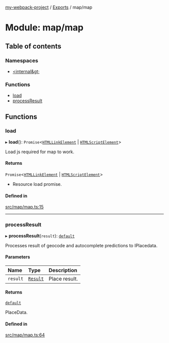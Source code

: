 [my-webpack-project](../README.md) / [Exports](../modules.md) / map/map

# Module: map/map

## Table of contents

### Namespaces

- [&lt;internal\&gt;](map_map._internal_.md)

### Functions

- [load](map_map.md#load)
- [processResult](map_map.md#processresult)

## Functions

### load

▸ **load**(): `Promise`<[`HTMLLinkElement`](input._internal_.md#htmllinkelement) \| [`HTMLScriptElement`](input._internal_.md#htmlscriptelement)\>

Load js required for map to work.

#### Returns

`Promise`<[`HTMLLinkElement`](input._internal_.md#htmllinkelement) \| [`HTMLScriptElement`](input._internal_.md#htmlscriptelement)\>

- Resource load promise.

#### Defined in

[src/map/map.ts:15](https://github.com/hitendrarao/location/blob/6f44bad/src/map/map.ts#L15)

___

### processResult

▸ **processResult**(`result`): [`default`](../interfaces/interface_placedata.default.md)

Processes result of geocode and autocomplete predictions to IPlacedata.

#### Parameters

| Name | Type | Description |
| :------ | :------ | :------ |
| `result` | [`Result`](map_map._internal_.md#result) | Place result. |

#### Returns

[`default`](../interfaces/interface_placedata.default.md)

PlaceData.

#### Defined in

[src/map/map.ts:64](https://github.com/hitendrarao/location/blob/6f44bad/src/map/map.ts#L64)
